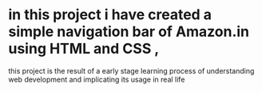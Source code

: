 # in this project i have created a simple navigation bar of Amazon.in using HTML and CSS ,
this project  is the result of a early stage learning process of understanding web development and implicating its usage in real life 